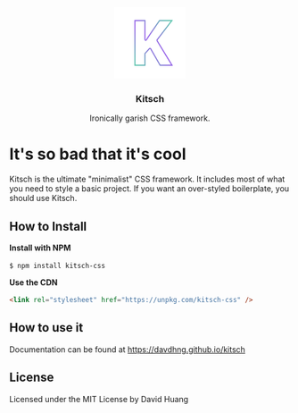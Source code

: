 <p align="center">
    <img src="kitschlogo.png" alt="Kitsch Logo">
    <h3 align="center">Kitsch</h3>
    <p align="center">Ironically garish CSS framework.</p>
</p>

# It's so bad that it's cool

Kitsch is the ultimate "minimalist" CSS framework. It includes most of what you need to style a basic project.
If you want an over-styled boilerplate, you should use Kitsch.

## How to Install
__Install with NPM__

`$ npm install kitsch-css`

__Use the CDN__

```html
<link rel="stylesheet" href="https://unpkg.com/kitsch-css" />
```

## How to use it
Documentation can be found at <https://davdhng.github.io/kitsch>

## License
Licensed under the MIT License by David Huang

